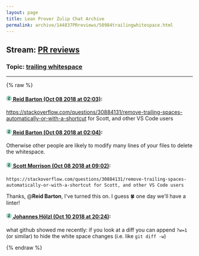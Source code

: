 ```yaml
---
layout: page
title: Lean Prover Zulip Chat Archive 
permalink: archive/144837PRreviews/50984trailingwhitespace.html
---
```


## Stream: [PR reviews](index.html)
### Topic: [trailing whitespace](50984trailingwhitespace.html)

---


{% raw %}
#### [![Click to go to Zulip](../../assets/img/zulip2.png) Reid Barton (Oct 08 2018 at 02:03)](https://leanprover.zulipchat.com/#narrow/stream/144837-PR%20reviews/topic/trailing%20whitespace/near/135371097):
https://stackoverflow.com/questions/30884131/remove-trailing-spaces-automatically-or-with-a-shortcut for Scott, and other VS Code users

#### [![Click to go to Zulip](../../assets/img/zulip2.png) Reid Barton (Oct 08 2018 at 02:04)](https://leanprover.zulipchat.com/#narrow/stream/144837-PR%20reviews/topic/trailing%20whitespace/near/135371141):
Otherwise other people are likely to modify many lines of your files to delete the whitespace.

#### [![Click to go to Zulip](../../assets/img/zulip2.png) Scott Morrison (Oct 08 2018 at 09:02)](https://leanprover.zulipchat.com/#narrow/stream/144837-PR%20reviews/topic/trailing%20whitespace/near/135383996):
```quote
https://stackoverflow.com/questions/30884131/remove-trailing-spaces-automatically-or-with-a-shortcut for Scott, and other VS Code users
```
Thanks, @**Reid Barton**, I've turned this on. I guess :four_leaf_clover: one day we'll have a linter!

#### [![Click to go to Zulip](../../assets/img/zulip2.png) Johannes Hölzl (Oct 10 2018 at 20:24)](https://leanprover.zulipchat.com/#narrow/stream/144837-PR%20reviews/topic/trailing%20whitespace/near/135559025):
what github showed me recently: if you look at a diff you can append `?w=1` (or similar) to hide the white space changes (i.e. like `git diff -w`)


{% endraw %}

